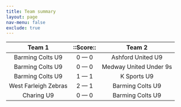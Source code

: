 ```yaml
---
title: Team summary
layout: page
nav-menu: false
exclude: true
---
```




|        Team 1        |  ::Score::  |         Team 2         |
|:--------------------:|:-----------:|:----------------------:|
|   Barming Colts U9   | 0 &mdash; 0 |   Ashford United U9    |
|   Barming Colts U9   | 0 &mdash; 0 | Medway United Under 9s |
|   Barming Colts U9   | 1 &mdash; 1 |      K Sports U9       |
| West Farleigh Zebras | 2 &mdash; 1 |    Barming Colts U9    |
|      Charing U9      | 0 &mdash; 0 |    Barming Colts U9    |

 <br /><br /><br />